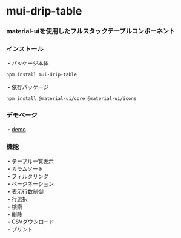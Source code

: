 # mui-drip-table
### material-uiを使用したフルスタックテーブルコンポーネント

### インストール
・パッケージ本体
```sh
npm install mui-drip-table
```
・依存パッケージ
```sh
npm install @material-ui/core @material-ui/icons
```

### デモページ
・[demo](https://kento75.github.io/mui-drip-table-demo)

### 機能
・テーブル一覧表示  
・カラムソート  
・フィルタリング  
・ページネーション  
・表示行数制御  
・行選択  
・検索  
・削除  
・CSVダウンロード  
・プリント  
